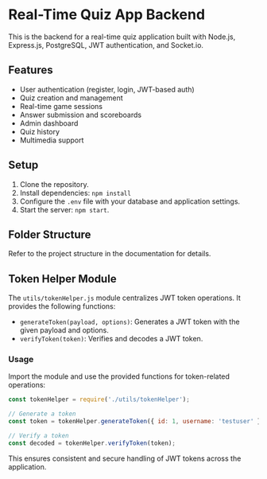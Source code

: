# Real-Time Quiz App Backend

This is the backend for a real-time quiz application built with Node.js, Express.js, PostgreSQL, JWT authentication, and Socket.io.

## Features
- User authentication (register, login, JWT-based auth)
- Quiz creation and management
- Real-time game sessions
- Answer submission and scoreboards
- Admin dashboard
- Quiz history
- Multimedia support

## Setup
1. Clone the repository.
2. Install dependencies: `npm install`
3. Configure the `.env` file with your database and application settings.
4. Start the server: `npm start`.

## Folder Structure
Refer to the project structure in the documentation for details.

## Token Helper Module

The `utils/tokenHelper.js` module centralizes JWT token operations. It provides the following functions:

- `generateToken(payload, options)`: Generates a JWT token with the given payload and options.
- `verifyToken(token)`: Verifies and decodes a JWT token.

### Usage

Import the module and use the provided functions for token-related operations:

```javascript
const tokenHelper = require('./utils/tokenHelper');

// Generate a token
const token = tokenHelper.generateToken({ id: 1, username: 'testuser' });

// Verify a token
const decoded = tokenHelper.verifyToken(token);
```

This ensures consistent and secure handling of JWT tokens across the application.
